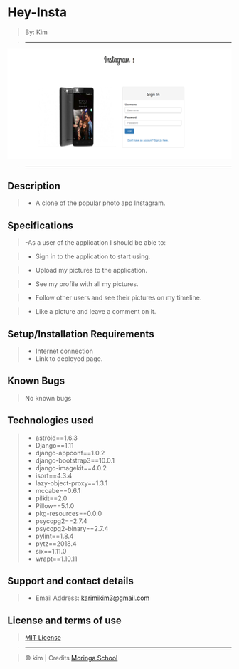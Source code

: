 # Hey-Insta

> By: Kim

> --------------------------------------------------------------------------------


![App](/static/images/0.png)

> --------------------------------------------------------------------------------
<!-- > --------------------------------------------------------------------------------


![App](/static/images/Hey Insta.png)

> -------------------------------------------------------------------------------- -->


## Description

> - A clone of the popular photo app Instagram.

## Specifications

> -As a user of the application I should be able to:

> - Sign in to the application to start using.

> - Upload my pictures to the application.

> - See my profile with all my pictures.


> - Follow other users and see their pictures on my timeline.

> - Like a picture and leave a comment on it.

## Setup/Installation Requirements

> - Internet connection
> - Link to deployed page.

## Known Bugs

> No known bugs 

## Technologies used

> - astroid==1.6.3
> - Django==1.11
> - django-appconf==1.0.2
> - django-bootstrap3==10.0.1
> - django-imagekit==4.0.2
> - isort==4.3.4
> - lazy-object-proxy==1.3.1
> - mccabe==0.6.1
> - pilkit==2.0
> - Pillow==5.1.0
> - pkg-resources==0.0.0
> - psycopg2==2.7.4
> - psycopg2-binary==2.7.4
> - pylint==1.8.4
> - pytz==2018.4
> - six==1.11.0
> - wrapt==1.10.11

## Support and contact details


> - Email Address: karimikim3@gmail.com

## License and terms of use

> [MIT License](license)

> --------------------------------------------------------------------------------

> © kim | Credits [Moringa School](https://moringaschool.com/)

